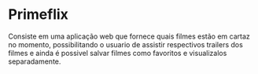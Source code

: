 # Primeflix
Consiste em uma aplicação web que fornece quais filmes estão em cartaz no momento, possibilitando o usuario de assistir respectivos trailers dos filmes
e ainda é possivel salvar filmes como favoritos e visualizalos separadamente.
